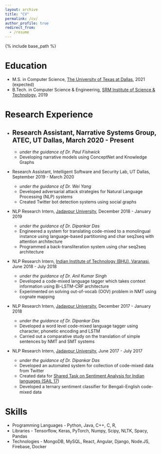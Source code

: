 ```yaml
---
layout: archive
title: "CV"
permalink: /cv/
author_profile: true
redirect_from:
  - /resume
---
```


{% include base_path %}

Education
======
* M.S. in Computer Science, [The University of Texas at Dallas](https://www.utdallas.edu/), 2021 (expected)
* B.Tech. in Computer Science & Engineering, [SRM Institute of Science & Technology](https://www.srmist.edu.in/), 2019

Research Experience
======
* ## Research Assistant,  Narrative Systems Group, ATEC, UT Dallas, March 2020 - Present 
  * <em>under the guidance of Dr. Paul Fishwick</em>
  * Developing narrative models using ConceptNet and Knowledge Graphs

* Research Assistant, Intelligent Software and Security Lab, UT Dallas, September 2019 - March 2020 
  * <em>under the guidance of Dr. Wei Yang</em>
  * Developed adversarial attack strategies for Natural Language Processing (NLP) systems 
  * Created Twitter bot detection systems using social graphs 

* NLP Research Intern, [Jadavpur University](http://www.jaduniv.edu.in/), December 2018 - January 2019 
  * <em>under the guidance of Dr. Dipankar Das</em>
  * Engineered a system for translating code-mixed to a monolingual instance using language-based partitioning and char seq2seq with attention architecture
  * Programmed a back-transliteration system using char seq2seq architecture
  
* NLP Research Intern, [Indian Institute of Technology (BHU), Varanasi](https://www.iitbhu.ac.in/), June 2018 - July 2018 
  * <em>under the guidance of Dr. Anil Kumar Singh</em>
  * Developed a code-mixed language tagger which takes context information using Bi-LSTM-CRF architecture
  * Experimented on solving out-of-vocab (OOV) problem in NMT using cognate mapping 

* NLP Research Intern, [Jadavpur University](http://www.jaduniv.edu.in/), December 2017 - January 2018 
  * <em>under the guidance of Dr. Dipankar Das</em>
  * Developed a word level code-mixed language tagger using character, phonetic encoding and LSTM
  * Carried out a comparative study on the translation of simple sentences by NMT and SMT systems 
  
* NLP Research Intern, [Jadavpur University](http://www.jaduniv.edu.in/), June 2017 - July 2017 
  * <em>under the guidance of Dr. Dipankar Das</em>
  * Developed an automated system for collection of code-mixed data from Twitter
  * Created data for [Shared Task on Sentiment Analysis for Indian languages (SAIL 17](http://www.dasdipankar.com/SAILCodeMixed.html))
  * Developed a ternary sentiment classiﬁer for Bengali-English code-mixed data
  
Skills
======
* Programming Languages - Python, Java, C++, C, R, 
* Libraries - Tensorﬂow, Keras, PyTorch, Numpy, Scipy, NLTK, Spacy, Pandas 
* Technologies - MongoDB, MySQL, React, Angular, Django, Node.JS, Firebase, Docker

<!---
Publications
======
  <ul>{% for post in site.publications %}
    {% include archive-single-cv.html %}
  {% endfor %}</ul>
  
Talks
======
  <ul>{% for post in site.talks %}
    {% include archive-single-talk-cv.html %}
  {% endfor %}</ul>
  
Teaching
======
  <ul>{% for post in site.teaching %}
    {% include archive-single-cv.html %}
  {% endfor %}</ul>
  
Service and leadership
======
* Currently signed in to 43 different slack teams
-->
